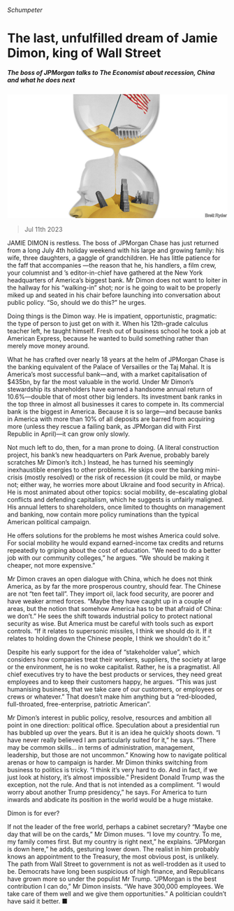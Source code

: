 ###### Schumpeter

# The last, unfulfilled dream of Jamie Dimon, king of Wall Street 

##### The boss of JPMorgan talks to The Economist about recession, China and what he does next 

![image](images/20230715_WBD000.jpg) 

> Jul 11th 2023 

JAMIE DIMON is restless. The boss of JPMorgan Chase has just returned from a long July 4th holiday weekend with his large and growing family: his wife, three daughters, a gaggle of grandchildren. He has little patience for the faff that accompanies —the reason that he, his handlers, a film crew, your columnist and ’s editor-in-chief have gathered at the New York headquarters of America’s biggest bank. Mr Dimon does not want to loiter in the hallway for his “walking-in” shot; nor is he going to wait to be properly miked up and seated in his chair before launching into conversation about public policy. “So, should we do this?” he urges.

Doing things is the Dimon way. He is impatient, opportunistic, pragmatic: the type of person to just get on with it. When his 12th-grade calculus teacher left, he taught himself. Fresh out of business school he took a job at American Express, because he wanted to build something rather than merely move money around. 

What he has crafted over nearly 18 years at the helm of JPMorgan Chase is the banking equivalent of the Palace of Versailles or the Taj Mahal. It is America’s most successful bank—and, with a market capitalisation of $435bn, by far the most valuable in the world. Under Mr Dimon’s stewardship its shareholders have earned a handsome annual return of 10.6%—double that of most other big lenders. Its investment bank ranks in the top three in almost all businesses it cares to compete in. Its commercial bank is the biggest in America. Because it is so large—and because banks in America with more than 10% of all deposits are barred from acquiring more (unless they rescue a failing bank, as JPMorgan did with First Republic in April)—it can grow only slowly. 

Not much left to do, then, for a man prone to doing. (A literal construction project, his bank’s new headquarters on Park Avenue, probably barely scratches Mr Dimon’s itch.) Instead, he has turned his seemingly inexhaustible energies to other problems. He skips over the banking mini-crisis (mostly resolved) or the risk of recession (it could be mild, or maybe not; either way, he worries more about Ukraine and food security in Africa). He is most animated about other topics: social mobility, de-escalating global conflicts and defending capitalism, which he suggests is unfairly maligned. His annual letters to shareholders, once limited to thoughts on management and banking, now contain more policy ruminations than the typical American political campaign.

He offers solutions for the problems he most wishes America could solve. For social mobility he would expand earned-income tax credits and returns repeatedly to griping about the cost of education. “We need to do a better job with our community colleges,” he argues. “We should be making it cheaper, not more expensive.” 

Mr Dimon craves an open dialogue with China, which he does not think America, as by far the more prosperous country, should fear. The Chinese are not “ten feet tall”. They import oil, lack food security, are poorer and have weaker armed forces. “Maybe they have caught up in a couple of areas, but the notion that somehow America has to be that afraid of China: we don’t.” He sees the shift towards industrial policy to protect national security as wise. But America must be careful with tools such as export controls. “If it relates to supersonic missiles, I think we should do it. If it relates to holding down the Chinese people, I think we shouldn’t do it.” 

Despite his early support for the idea of “stakeholder value”, which considers how companies treat their workers, suppliers, the society at large or the environment, he is no woke capitalist. Rather, he is a pragmatist. All chief executives try to have the best products or services, they need great employees and to keep their customers happy, he argues. “This was just humanising business, that we take care of our customers, or employees or crews or whatever.” That doesn’t make him anything but a “red-blooded, full-throated, free-enterprise, patriotic American”.

Mr Dimon’s interest in public policy, resolve, resources and ambition all point in one direction: political office. Speculation about a presidential run has bubbled up over the years. But it is an idea he quickly shoots down. “I have never really believed I am particularly suited for it,” he says. “There may be common skills… in terms of administration, management, leadership, but those are not uncommon.” Knowing how to navigate political arenas or how to campaign is harder. Mr Dimon thinks switching from business to politics is tricky. “I think it’s very hard to do. And in fact, if we just look at history, it’s almost impossible.” President Donald Trump was the exception, not the rule. And that is not intended as a compliment. “I would worry about another Trump presidency,” he says. For America to turn inwards and abdicate its position in the world would be a huge mistake. 

Dimon is for ever?

If not the leader of the free world, perhaps a cabinet secretary? “Maybe one day that will be on the cards,” Mr Dimon muses. “I love my country. To me, my family comes first. But my country is right next,” he explains. “JPMorgan is down here,” he adds, gesturing lower down. The realist in him probably knows an appointment to the Treasury, the most obvious post, is unlikely. The path from Wall Street to government is not as well-trodden as it used to be. Democrats have long been suspicious of high finance, and Republicans have grown more so under the populist Mr Trump. “JPMorgan is the best contribution I can do,” Mr Dimon insists. “We have 300,000 employees. We take care of them well and we give them opportunities.” A politician couldn’t have said it better. ■






